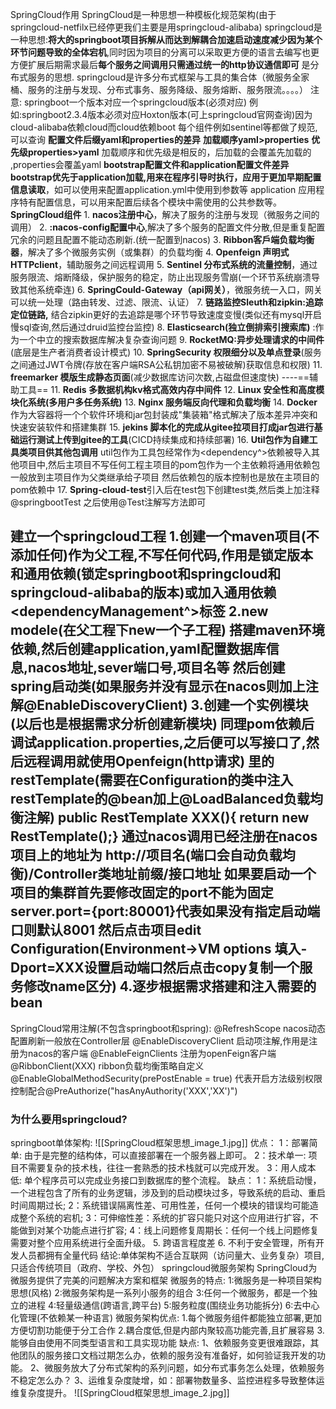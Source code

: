 SpringCloud作用
	SpringCloud是一种思想一种模板化规范架构(由于springcloud-netfilx已经停更我们主要是用springcloud-alibaba)
	springcloud是一种思想:**将大的springboot项目拆解从而达到解耦合加速启动速度减少因为某个环节问题导致的全体宕机**,同时因为项目的分离可以采取更方便的语言去编写也更方便扩展后期需求最后**每个服务之间调用只需通过统一的http协议通信即可** 是分布式服务的思想.
	springcloud是许多分布式框架与工具的集合体（微服务全家桶、服务的注册与发现、分布式事务、服务降级、服务熔断、服务限流。。。。）
注意:
	springboot一个版本对应一个springcloud版本(必须对应)
	例如:springboot2.3.4版本必须对应Hoxton版本(可上springcloud官网查询)因为cloud-alibaba依赖cloud而cloud依赖boot
	每个组件例如sentinel等都做了规范,可以查询
**配置文件后缀yaml和properties的差异**
	**加载顺序yaml>properties**
	**优先级properties>yaml**
	加载顺序和优先级是相反的，后加载的会覆盖先加载的 ,properties会覆盖yaml
**bootstrap配置文件和application配置文件差异**
	**bootstrap优先于application加载,用来在程序引导时执行，应用于更加早期配置信息读取**，如可以使用来配置application.yml中使用到参数等
	application 应用程序特有配置信息，可以用来配置后续各个模块中需使用的公共参数等。
**SpringCloud组件**
	1. **nacos注册中心**，解决了服务的注册与发现（微服务之间的调用）
	2. **:nacos-config配置中心**,解决了多个服务的配置文件分散,但是重复配置冗余的问题且配置不能动态刷新.(统一配置到nacos)
	3. **Ribbon客戶端负载均衡器**，解决了多个微服务实例（或集群）的负载均衡
	4. **Openfeign 声明式HTTPclient**，辅助服务之间远程调用
	5. **Sentinel 分布式系统的流量控制**，通过服务限流、熔断降级，保护服务的稳定，防止出现服务雪崩(一个环节系统崩溃导致其他系统牵连)
	6. **SpringCould-Gateway（api网关）**，微服务统一入口，网关可以统一处理（路由转发、过滤、限流、认证）
	7. **链路监控Sleuth和zipkin:追踪定位链路,** 结合zipkin更好的去追踪是哪个环节导致速度变慢(类似还有mysql开启慢sql查询,然后通过druid监控台监控)
	8. **Elasticsearch(独立倒排索引搜索库)** :作为一个中立的搜索数据库解决复杂查询问题
	9. **RocketMQ:异步处理请求的中间件**(底层是生产者消费者设计模式)
	10. **SpringSecurity 权限细分以及单点登录**(服务之间通过JWT令牌(存放在客户端RSA公私钥加密不易被破解)获取信息和权限)
	11. **freemarker 模版生成静态页面**(减少数据库访问次数,占磁盘但速度快)
	 ----==辅助工具==
	11. **Redis 多数据机构kv格式高效内存中间件**
	12. **Linux 安全性和高度模块化系统(多用户多任务系统)**
	13. **Nginx 服务端反向代理和负载均衡**
	14. **Docker**作为大容器将一个个软件环境和jar包封装成"集装箱"格式解决了版本差异冲突和快速安装软件和搭建集群
	15. **jekins 脚本化的完成从gitee拉项目打成jar包进行基础运行测试上传到gitee的工具**(CICD持续集成和持续部署)
	16. **Util包作为自建工具类项目供其他包调用**
	util包作为工具包经常作为<dependency^>依赖被导入其他项目中,然后主项目不写任何工程主项目的pom包作为一个主依赖将通用依赖包一般放到主项目作为父类继承给子项目
	然后依赖包的版本控制也是放在主项目的pom依赖中
	17. **Spring-cloud-test**引入后在test包下创建test类,然后类上加注释@springbootTest 之后使用@Test注解写方法即可

建立一个springcloud工程
	1.创建一个maven项目(不添加任何)作为父工程,不写任何代码,作用是锁定版本和通用依赖(锁定springboot和springcloud和springcloud-alibaba的版本)或加入通用依赖
	<dependencyManagement^>标签
	2.new modele(在父工程下new一个子工程)
	搭建maven环境依赖,然后创建application,yaml配置数据库信息,nacos地址,sever端口号,项目名等
	然后创建spring启动类(如果服务并没有显示在nacos则加上注解@EnableDiscoveryClient)
	3.创建一个实例模块(以后也是根据需求分析创建新模块)
	同理pom依赖后调试application.properties,之后便可以写接口了,然后远程调用就使用Openfeign(http请求) 里的restTemplate(需要在Configuration的类中注入restTemplate的@bean加上@LoadBalanced负载均衡注解)
	public RestTemplate XXX(){ return new RestTemplate();}
	通过nacos调用已经注册在nacos项目上的地址为
	http://项目名(端口会自动负载均衡)/Controller类地址前缀/接口地址
	如果要启动一个项目的集群首先要修改固定的port不能为固定
	server.port={port:80001}代表如果没有指定启动端口则默认8001 然后点击项目edit Configuration(Environment->VM options 填入-Dport=XXX设置启动端口然后点击copy复制一个服务修改name区分)
	4.逐步根据需求搭建和注入需要的bean
---------------------------------------------------------------------
SpringCloud常用注解(不包含springboot和spring):
	@RefreshScope nacos动态配置刷新一般放在Controller层
	@EnableDiscoveryClient 启动项注解,作用是注册为nacos的客户端
	@EnableFeignClients 注册为openFeign客户端
	@RibbonClient(XXX) ribbon负载均衡策略自定义
	@EnableGlobalMethodSecurity(prePostEnable = true) 代表开启方法级别权限控制配合@PreAuthorize("hasAnyAuthority('XXX','XX')")
### 为什么要用springcloud?
springboot单体架构:
	![[SpringCloud框架思想_image_1.jpg]]
	优点：
	1：部署简单: 由于是完整的结构体，可以直接部署在一个服务器上即可。
	2：技术单一: 项目不需要复杂的技术栈，往往一套熟悉的技术栈就可以完成开发。
	3：用人成本低: 单个程序员可以完成业务接口到数据库的整个流程。
	缺点：
	1：系统启动慢， 一个进程包含了所有的业务逻辑，涉及到的启动模块过多，导致系统的启动、重启时间周期过长;
	2：系统错误隔离性差、可用性差，任何一个模块的错误均可能造成整个系统的宕机;
	3：可伸缩性差：系统的扩容只能只对这个应用进行扩容，不能做到对某个功能点进行扩容;
	4：线上问题修复周期长：任何一个线上问题修复需要对整个应用系统进行全面升级。
	5. 跨语言程度差
	6. 不利于安全管理，所有开发人员都拥有全量代码
	结论:单体架构不适合互联网（访问量大、业务复杂）项目,只适合传统项目（政府、学校、外包）
springcloud微服务架构
SpringCloud为微服务提供了完美的问题解决方案和框架
	微服务的特点:
	1:微服务是一种项目架构思想(风格)
	2:微服务架构是一系列小服务的组合
	3:任何一个微服务，都是一个独立的进程
	4:轻量级通信(跨语言,跨平台)
	5:服务粒度(围绕业务功能拆分)
	6:去中心化管理(不依赖某一种语言)
	微服务架构优点:
	1.每个微服务组件都能独立部署,更加方便切割功能便于分工合作
	2.耦合度低,但是内部内聚较高功能完善,且扩展容易
	3.能够自由使用不同类型语言和工具实现功能
	缺点:
	1、依赖服务变更很难跟踪，其他团队的服务接口文档过期怎么办，依赖的服务没有准备好，如何验证我开发的功能。
	2、微服务放大了分布式架构的系列问题，如分布式事务怎么处理，依赖服务不稳定怎么办？
	3、运维复杂度陡增，如：部署物数量多、监控进程多导致整体运维复杂度提升。
	![[SpringCloud框架思想_image_2.jpg]]